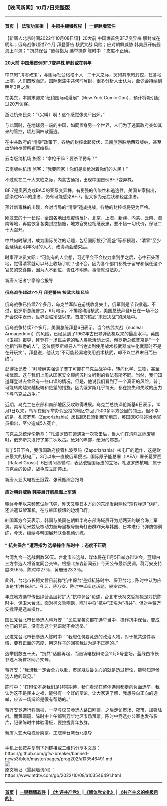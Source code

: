 ### 【晚间新闻】10月7日完整版
------------------------

#### [首页](https://github.com/gfw-breaker/banned-news3/blob/master/README.md) &nbsp;&nbsp;|&nbsp;&nbsp; [法轮功真相](https://github.com/begood0513/basic/blob/master/README.md)  &nbsp;&nbsp;|&nbsp;&nbsp; [手把手翻墙教程](https://github.com/gfw-breaker/guides/wiki)  &nbsp;&nbsp;|&nbsp;&nbsp; [一键翻墙软件](https://github.com/gfw-breaker/nogfw/blob/master/README.md)  



<div><div class="post_content" itemprop="articleBody">
 <p>
  【新唐人北京时间2022年10月08日讯】20大前 中国爆首例BF.7变异株 解封或在明年；俄乌战争超过7个月 拜登警告
  <ok href="https://www.ntdtv.com/gb/核武大战.htm">
   核武大战
  </ok>
  风险；应对朝鲜威胁 韩美展开航舰海上军演；“
  <ok href="https://www.ntdtv.com/gb/抗共保台.htm">
   抗共保台
  </ok>
  ”遭蒋指为
  <ok href="https://www.ntdtv.com/gb/选举操作.htm">
   选举操作
  </ok>
  <ok href="https://www.ntdtv.com/gb/陈时中.htm">
   陈时中
  </ok>
  ：态度不正确。
 </p>
 <h4>
  20大前 中国爆首例BF.7变异株 解封或在明年
 </h4>
 <p>
  中共的“清零政策”，与国际社会格格不入，二十大之际，突如其来的封控，在各地上演，人们四散而逃。国际聚焦中共何时解封，很多分析人士认为，至少会持续到明年3月之后。
 </p>
 <p>
  在美东，本周末迎来“纽约国际动漫展”（New York Comic Con），预计将吸引超过20万访客。
 </p>
 <p>
  浙江杭州民众：“（尖叫）啊！这个感觉像丧尸出炉。”
 </p>
 <p>
  与此同时，在地球另一端的中国，如同置身另一个世界，人们为了逃离政府突如其来的管控，顷刻间四散而逃。
 </p>
 <p>
  在中共政府的“清零”政策下，各地的封控此起彼伏，云南旅游胜地西双版纳，甚至出动持枪警察镇压维稳。
 </p>
 <p>
  云南版纳机场 旅客：“拿枪干嘛？要杀平民吗？”
 </p>
 <p>
  云南版纳机场 旅客：“我要回家！你们是拿枪对着你们的人民！”
 </p>
 <p>
  不过就在二十大来临之际，内蒙古通报，出现中国首例BF.7变异株。
 </p>
 <p>
  BF.7是奥密克戎BA.5的亚系变异株，有更强的传染性和逃逸性，美国专家指出，感染过BA.5的患者，仍有可能感染BF.7，但大多为无症状和轻症患者。
 </p>
 <p>
  预计新毒株的出现，会对当局的“清零”造成挑战，各地的封控或将更为严格。
 </p>
 <p>
  刚过去的十一长假，全国各地出现疫情反扑，北京、上海、新疆、内蒙、云南、海南等地，再度恢复各类封控措施，地方官员也相继表忠，要不惜一切代价，保证二十大召开。
 </p>
 <p>
  中共何时解封，成为国际关注的话题，包括国际投行“高盛”等都预测，“清零”至少会延续到明年3月的人大、政协两会结束后。
 </p>
 <p>
  时事评论员文昭：“可能有的人会想，习近平会不会权力拿到手之后，心中石头落地，觉得清零就可以马上收场了呢？也不会。因为各个部门都处于留守和候任这个官员的交叠期，因为人不到位、责任不明确，事情就没法办。”
 </p>
 <p>
  新唐人记者宇亭综合报导
 </p>
 <h4>
  俄乌战争超过7个月 拜登警告
  <ok href="https://www.ntdtv.com/gb/核武大战.htm">
   核武大战
  </ok>
  风险
 </h4>
 <p>
  俄乌战争已持续7个多月，乌克兰军队在前线收复失土，俄军则是节节撤退。不过，俄罗斯总统普京，9月暗示，不排除动用核武，美国总统拜登6日在一场不公开会议中表示，世界面临冷战以来，首度的核武“末日决战”的风险中。
 </p>
 <p>
  俄乌战争持续7个多月，美国总统拜登6日表示，当今核武大战（nuclear Armageddon）的风险，已经达到了1962年古巴导弹危机以来的最高水平。英国《卫报》报导，拜登在一场民主党的私人筹款活动上说，俄罗斯总统普京是“一个他相当熟悉的人”，这位俄罗斯领导人“当他谈到使用战术核武器或生化武器时不是在开玩笑”。拜登说，他认为“不可能轻易地使用战术核武，却不以世界末日而告终”。
 </p>
 <p>
  彭博社记者：“拜登确实强调了普丁可能在乌克兰战争中，转向化学、生物，甚至核武器。这与我们上周从国家安全顾问苏利文听到的看法有所不同。当然，我们知道拜登过去曾经有一些口误的情况，但是，他说我们看到了一个真正的风险，普丁可能转向越来越极端和绝望的措施，因为俄罗斯几乎每天，都在损失和失败的压力下与乌克兰战争。”
 </p>
 <p>
  近期，乌克兰在东部和南部地区反攻取得进展。乌克兰总统泽伦斯基6日表示，10月1日以来，乌军在俄军举办假公投的地区夺回了500多平方公里的领土。但不幸的是，札波罗热（Zaporizhzhia）居民区6日遭到俄军炮击，英国BBC引述当地官员指出，至少造成5人死亡。
 </p>
 <p>
  乌克兰总统泽伦斯基：“札波罗热在遭遇第一次攻击后，当人们在清除瓦砾废墟时，俄罗斯又进行了第二次攻击。绝对的卑鄙，绝对的邪恶。”
 </p>
 <p>
  普丁5日下令，要俄国政府接管札波罗热（Zaporizhzhia）核电厂的运作，这是欧洲最大的核电厂，3月以来一直被俄军侵占。国际原子能总署（IAEA）署长葛罗西（Rafael Grossi）6日访问基辅时，表达依循国际法的立场，札波罗热核电厂属于乌克兰的设施，战争应立即停止。
 </p>
 <p>
  新唐人亚太电视王冠霖、张芮甄综合报导
 </p>
 <h4>
  应对朝鲜威胁 韩美展开航舰海上军演
 </h4>
 <p>
  朝鲜今年以来频繁试射飞弹，昨天又朝日本方向的东岸发射两枚“短程弹道飞弹”，还派遣12架军机，在与韩国接壤的边境飞行。
 </p>
 <p>
  韩国军方今天表示，韩国与美国在朝鲜半岛东部海域展开为期两天的联合海上军演。美军尼米兹级核动力航母里根号航母打击群昨天与韩国、日本进行飞弹防御训练，今天，继续与韩国展开联合机动训练。
 </p>
 <h4>
  “
  <ok href="https://www.ntdtv.com/gb/抗共保台.htm">
   抗共保台
  </ok>
  ”遭蒋指为
  <ok href="https://www.ntdtv.com/gb/选举操作.htm">
   选举操作
  </ok>
  <ok href="https://www.ntdtv.com/gb/陈时中.htm">
   陈时中
  </ok>
  ：态度不正确
 </h4>
 <p>
  台湾九合一选战倒数50天。台北市长选战，媒体将在11月5日举办辩论会，蓝绿白三方参选人将首度同台交锋。根据《东森新闻云》今天公布最新民调，蒋万安支持度39.6％，陈时中27％，黄珊珊23.3％。
 </p>
 <p>
  此外，台北市长柯文哲日前称“抗中保台”是抵抗陈时中、保卫台北；陈时中认为应该是“抗共保台”。今天，蒋万安、陈时中延续这话题，隔空过招。
 </p>
 <p>
  年底地方选举传出绿营高层将扩大“抗中保台”论述，台北市长柯文哲揶揄是对抗陈时中、保卫大台北。面对柯文哲嘲讽，陈时中将“抗中”正名为“抗共”。但对手蒋万安批评是选举操作。
 </p>
 <p>
  国民党台北市长参选人蒋万安：“民进党每次都在选举当中，操作抗中保台，变成他们的咒语，没有念这个咒语就不会选举。”
 </p>
 <p>
  民进党台北市长参选人陈时中：“我想任何要竞选的政治人物，对于抗共这件事情，要有正面的态度，用这样子的回答我认为是不正确的。”
 </p>
 <p>
  选举倒数五十天，“抗共”话题再起，而首场电视辩论会11月5号登场，蓝绿白市长参选人将首次同台交锋。
 </p>
 <p>
  蒋万安：“我想我一定会全力以赴，市民朋友最关心的就是透过辩论，能够知道候选人他的政见。”
 </p>
 <p>
  陈时中：“在辩论本身我们是非常期待，我们看现在整体选风都走向负面选举，我认为这不是民主之福，能够有一个好的辩论，让大家更了解，我想导向正向的选举，应该一场辩论是很有帮助的。”
 </p>
 <p>
  蒋万安竞选行程满档，一早与议员参选人路口拜票，之后走访市场、夜市，加强陆战。而黄珊珊、陈时中上午都到万华地区市场拜票。陈时中竞选办公室也发布影片，记录陈时中体验滑板，要拉拢青年族群。
 </p>
 <p>
  新唐人亚太电视曾奕豪、王冠霖台湾台北报导
 </p>
 <div class="single_ad">
 </div>
</div>
</div>
<hr/>
手机上长按并复制下列链接或二维码分享本文章：<br/>
https://github.com/gfw-breaker/banned-news3/blob/master/pages/prog202/a103546491.md <br/>
<a href='https://github.com/gfw-breaker/banned-news3/blob/master/pages/prog202/a103546491.md'><img src='https://github.com/gfw-breaker/banned-news3/blob/master/pages/prog202/a103546491.md.png'/></a> <br/>
原文地址（需翻墙访问）：https://www.ntdtv.com/gb/2022/10/08/a103546491.html


------------------------
#### [首页](https://github.com/gfw-breaker/banned-news3/blob/master/README.md) &nbsp;|&nbsp; [一键翻墙软件](https://github.com/gfw-breaker/nogfw/blob/master/README.md) &nbsp;| [《九评共产党》](https://github.com/gfw-breaker/9ping.md/blob/master/README.md#九评之一评共产党是什么) | [《解体党文化》](https://github.com/gfw-breaker/jtdwh.md/blob/master/README.md) | [《共产主义的终极目的》](https://github.com/gfw-breaker/gczydzjmd.md/blob/master/README.md)


<img src='http://gfw-breaker.win/banned-news3/pages/prog202/a103546491.md' width='0px' height='0px'/>